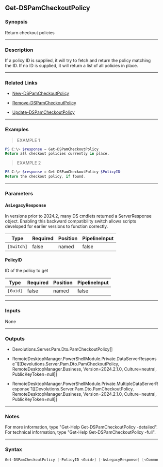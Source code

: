 Get-DSPamCheckoutPolicy
-----------------------

### Synopsis
Return checkout policies

---

### Description

If a policy ID is supplied, it will try to fetch and return the policy matching the ID. If no ID is supplied, it will return a list of all policies in place.

---

### Related Links
* [New-DSPamCheckoutPolicy](New-DSPamCheckoutPolicy)

* [Remove-DSPamCheckoutPolicy](Remove-DSPamCheckoutPolicy)

* [Update-DSPamCheckoutPolicy](Update-DSPamCheckoutPolicy)

---

### Examples
> EXAMPLE 1

```PowerShell
PS C:\> $response = Get-DSPamCheckoutPolicy
Return all checkout policies currently in place.
```
> EXAMPLE 2

```PowerShell
PS C:\> $response = Get-DSPamCheckoutPolicy $PolicyID
Return the checkout policy, if found.
```

---

### Parameters
#### **AsLegacyResponse**
In versions prior to 2024.2, many DS cmdlets returned a ServerResponse object. Enabling this backward compatibility switch allows scripts developed for earlier versions to function correctly.

|Type      |Required|Position|PipelineInput|
|----------|--------|--------|-------------|
|`[Switch]`|false   |named   |false        |

#### **PolicyID**
ID of the policy to get

|Type    |Required|Position|PipelineInput|
|--------|--------|--------|-------------|
|`[Guid]`|false   |named   |false        |

---

### Inputs
None

---

### Outputs
* Devolutions.Server.Pam.Dto.PamCheckoutPolicy[]

* RemoteDesktopManager.PowerShellModule.Private.DataServerResponse`1[[Devolutions.Server.Pam.Dto.PamCheckoutPolicy, RemoteDesktopManager.Business, Version=2024.2.1.0, Culture=neutral, PublicKeyToken=null]]

* RemoteDesktopManager.PowerShellModule.Private.MultipleDataServerResponse`1[[Devolutions.Server.Pam.Dto.PamCheckoutPolicy, RemoteDesktopManager.Business, Version=2024.2.1.0, Culture=neutral, PublicKeyToken=null]]

---

### Notes
For more information, type "Get-Help Get-DSPamCheckoutPolicy -detailed". For technical information, type "Get-Help Get-DSPamCheckoutPolicy -full".

---

### Syntax
```PowerShell
Get-DSPamCheckoutPolicy [-PolicyID <Guid>] [-AsLegacyResponse] [<CommonParameters>]
```
